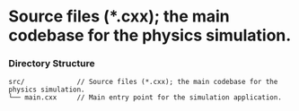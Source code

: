 # Source files (*.cxx); the main codebase for the physics simulation.

### Directory Structure
```
src/             // Source files (*.cxx); the main codebase for the physics simulation.
└── main.cxx     // Main entry point for the simulation application.
```
